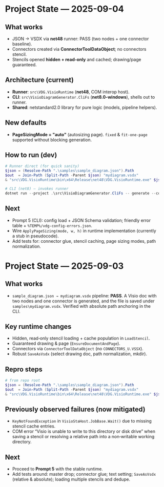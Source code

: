 # Project State — 2025-09-04

## What works
- JSON → VSDX via **net48** runner: PASS (two nodes + one connector baseline).
- Connectors created via **ConnectorToolDataObject**; no connectors stencil.
- Stencils opened **hidden + read-only** and cached; drawing/page guaranteed.

## Architecture (current)
- **Runner**: `src\VDG.VisioRuntime` (**net48**, COM interop host).
- **CLI**: `src\VisioDiagramGenerator.CliFs` (**net8.0-windows**), shells out to runner.
- **Shared**: netstandard2.0 library for pure logic (models, pipeline helpers).

## New defaults
- **PageSizingMode = "auto"** (autosizing page). `fixed` & `fit-one-page` supported without blocking generation.

## How to run (dev)
```powershell
# Runner direct (for quick sanity)
$json = (Resolve-Path ".\samples\sample_diagram.json").Path
$out  = Join-Path (Split-Path -Parent $json) "mydiagram.vsdx"
& "src\VDG.VisioRuntime\bin\x64\Release\net48\VDG.VisioRuntime.exe" $json $out

# CLI (net8) — invokes runner
dotnet run --project .\src\VisioDiagramGenerator.CliFs -- generate --config $json --out $out
```

## Next
- Prompt 5 (CLI): config load + JSON Schema validation; friendly error table + `%TEMP%/vdg-config-errors.json`.
- Wire `ApplyPageSizing(mode, w, h)` in runtime implementation (currently a stub in pseudocode).
- Add tests for: connector glue, stencil caching, page sizing modes, path normalization.


# Project State — 2025-09-03

## What works
- `sample_diagram.json → mydiagram.vsdx` pipeline: **PASS**. A Visio doc with two nodes and one connector is generated, and the file is saved under `samples\mydiagram.vsdx`. Verified with absolute path anchoring in the CLI.

## Key runtime changes
- Hidden, read‑only stencil loading + cache population in `LoadStencil`.
- Guaranteed drawing & page (`EnsureDocumentAndPage`).
- Connectors via `ConnectorToolDataObject` (no `CONNECTORS_U.VSSX`).
- Robust `SaveAsVsdx` (select drawing doc, path normalization, mkdir).

## Repro steps
```powershell
# from repo root
$json = (Resolve-Path ".\samples\sample_diagram.json").Path
$out  = Join-Path (Split-Path -Parent $json) "mydiagram.vsdx"
& "src\VDG.VisioRuntime\bin\x64\Release\net48\VDG.VisioRuntime.exe" $json $out
```

## Previously observed failures (now mitigated)
- `KeyNotFoundException` in `VisioStaHost.JobBase.Wait()` due to missing stencil cache entries.
- COM error “Visio is unable to write to this directory or disk drive” when saving a stencil or resolving a relative path into a non‑writable working directory.

## Next
- Proceed to **Prompt 5** with the stable runtime.
- Add tests around: master drop; connector glue; text setting; `SaveAsVsdx` (relative & absolute); loading multiple stencils and dedupe.
